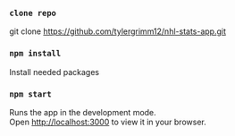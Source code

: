 ### `clone repo`
git clone https://github.com/tylergrimm12/nhl-stats-app.git

### `npm install`
Install needed packages

### `npm start`

Runs the app in the development mode.\
Open [http://localhost:3000](http://localhost:3000) to view it in your browser.

